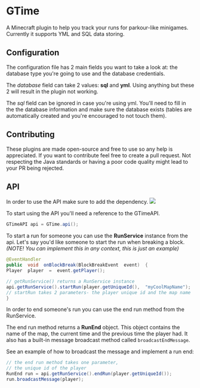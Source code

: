 # GTime
A Minecraft plugin to help you track your runs for parkour-like minigames. Currently it supports YML and SQL data storing.

## Configuration
The configuration file has 2 main fields you want to take a look at: the database type you're going to use and the database credentials.

The *database* field can take 2 values: **sql** and **yml**. Using anything but these 2 will result in the plugin not working.

The *sql* field can be ignored in case you're using yml. You'll need to fill in the the database information and make sure the database exists (tables are automatically created and you're encouraged to not touch them).

## Contributing
These plugins are made open-source and free to use so any help is appreciated. If you want to contribute feel free to create a pull request. Not respecting the Java standards or having a poor code quality might lead to your PR being rejected. 

## API
In order to use the API make sure to add the dependency.
[![](https://jitpack.io/v/Gargant0373/GTime.svg)](https://jitpack.io/#Gargant0373/GTime)

To start using the API you'll need a reference to the GTimeAPI.

```java
GTimeAPI api = GTime.api();
```

To start a run for someone you can use the **RunService** instance from the api. Let's say you'd like someone to start the run when breaking a block.
*(NOTE! You can implement this in any context, this is just an example)*

```java
@EventHandler
public  void  onBlockBreak(BlockBreakEvent  event)  {
Player  player  =  event.getPlayer();

// getRunService() returns a RunService instance
api.getRunService().startRun(player.getUniqueId(),  "myCoolMapName");
// startRun takes 2 parameters- the player unique id and the map name
}
```

In order to end someone's run you can use the end run method from the RunService.

The end run method returns a **RunEnd** object. This object contains the name of the map, the current time and the previous time the player had. It also has a built-in message broadcast method called `broadcastEndMessage`.

See an example of how to broadcast the message and implement a run end:

```java
// the end run method takes one parameter,
// the unique id of the player
RunEnd run = api.getRunService().endRun(player.getUniqueId());
run.broadcastMessage(player);
```
